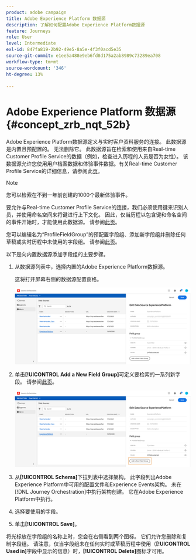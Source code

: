 ```yaml
---
product: adobe campaign
title: Adobe Experience Platform 数据源
description: 了解如何配置Adobe Experience Platform数据源
feature: Journeys
role: User
level: Intermediate
exl-id: 847fa819-2b92-49e5-8a5e-4f3f0acd5e35
source-git-commit: e1ee5a488e9eb6fd8d175a2ab8989c73289ea708
workflow-type: tm+mt
source-wordcount: '346'
ht-degree: 13%

---
```


# Adobe Experience Platform 数据源 {#concept_zrb_nqt_52b}

Adobe Experience Platform数据源定义与实时客户资料服务的连接。 此数据源是内置且预配置的。 无法删除它。 此数据源旨在检索和使用来自Real-time Customer Profile Service的数据（例如，检查进入历程的人员是否为女性）。 该数据源允许您使用用户档案数据和体验事件数据。有关Real-time Customer Profile Service的详细信息，请参阅此[页](https://experienceleague.adobe.com/docs/experience-platform/profile/home.html?lang=zh-Hans)。

>[!NOTE]
>
>您可以检索在不到一年前创建的1000个最新体验事件。

要允许与Real-time Customer Profile Service的连接，我们必须使用键来识别人员，并使用命名空间来将键进行上下文化。 因此，仅当历程以包含键和命名空间的事件开始时，才能使用此数据源。 请参阅[此页](../building-journeys/journey.md)。

您可以编辑名为“ProfileFieldGroup”的预配置字段组、添加新字段组并删除任何草稿或实时历程中未使用的字段组。 请参阅[此页](../datasource/field-groups.md)。

以下是向内置数据源添加字段组的主要步骤。

1. 从数据源列表中，选择内置的Adobe Experience Platform数据源。

   这将打开屏幕右侧的数据源配置窗格。

   ![](../assets/journey23.png)

1. 单击&#x200B;**[!UICONTROL Add a New Field Group]**&#x200B;可定义要检索的一系列新字段。 请参阅[此页](../datasource/field-groups.md)。

   ![](../assets/journey24.png)

1. 从&#x200B;**[!UICONTROL Schema]**&#x200B;下拉列表中选择架构。 此字段列出Adobe Experience Platform中可用的配置文件和Experience Events架构。 未在[!DNL Journey Orchestration]中执行架构创建。 它在Adobe Experience Platform中执行。
1. 选择要使用的字段。
1. 单击&#x200B;**[!UICONTROL Save]**。

将光标放在字段组的名称上时，您会在右侧看到两个图标。 它们允许您删除和复制字段组。 请注意，仅当字段组未在任何实时或草稿历程中使用（**[!UICONTROL Used in]**&#x200B;字段中显示的信息）时，**[!UICONTROL Delete]**&#x200B;图标才可用。
